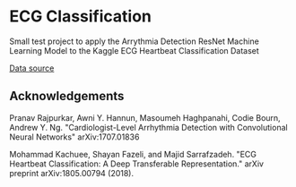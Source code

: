 # ECG Classification

Small test project to apply the Arrythmia Detection ResNet Machine Learning Model to the Kaggle ECG Heartbeat Classification Dataset 

[Data source](https://www.kaggle.com/datasets/shayanfazeli/heartbeat)



## Acknowledgements

Pranav Rajpurkar, Awni Y. Hannun, Masoumeh Haghpanahi, Codie Bourn, Andrew Y. Ng. "Cardiologist-Level Arrhythmia Detection with Convolutional Neural Networks" arXiv:1707.01836

Mohammad Kachuee, Shayan Fazeli, and Majid Sarrafzadeh. "ECG Heartbeat Classification: A Deep Transferable Representation." arXiv preprint arXiv:1805.00794 (2018).
